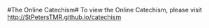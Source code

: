 #The Online Catechism#
To view the Online Catechism, please visit http://StPetersTMR.github.io/catechism

